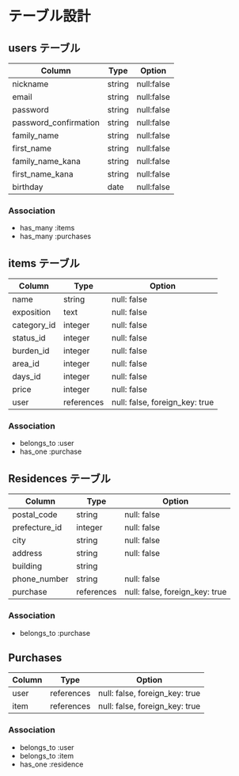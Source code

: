 # テーブル設計

## users テーブル

| Column                | Type   | Option     |
| --------------------- | ------ | ---------- |
| nickname              | string | null:false |
| email                 | string | null:false |
| password              | string | null:false |
| password_confirmation | string | null:false |
| family_name           | string | null:false |
| first_name            | string | null:false |
| family_name_kana      | string | null:false |
| first_name_kana       | string | null:false |
| birthday              | date   | null:false |

### Association

- has_many :items
- has_many :purchases

## items テーブル

| Column      |Type        | Option                         |
| ----------- | ---------- | ------------------------------ |
| name        | string     | null: false                    |
| exposition  | text       | null: false                    |
| category_id | integer    | null: false                    |
| status_id   | integer    | null: false                    |
| burden_id   | integer    | null: false                    |
| area_id     | integer    | null: false                    |
| days_id     | integer    | null: false                    |
| price       | integer    | null: false                    |
| user        | references | null: false, foreign_key: true |

### Association

- belongs_to :user
- has_one :purchase

## Residences テーブル

| Column        | Type       | Option                         |
| ------------- | ---------- | ------------------------------ |
| postal_code   | string     | null: false                    |
| prefecture_id | integer    | null: false                    |
| city          | string     | null: false                    |
| address       | string     | null: false                    |
| building      | string     |                                |
| phone_number  | string     | null: false                    |
| purchase      | references | null: false, foreign_key: true |

### Association

- belongs_to :purchase

## Purchases

| Column    | Type       | Option                         |
| --------- | ---------- | ------------------------------ |
| user      | references | null: false, foreign_key: true |
| item      | references | null: false, foreign_key: true |

### Association

- belongs_to :user
- belongs_to :item
- has_one :residence